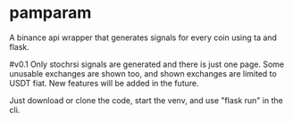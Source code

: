 # pamparam
A binance api wrapper that generates signals for every coin using ta and flask.

#v0.1
Only stochrsi signals are generated and there is just one page. Some unusable exchanges are shown too, and shown exchanges are limited to USDT fiat. New features will be added in the future.

Just download or clone the code, start the venv, and use "flask run" in the cli.
